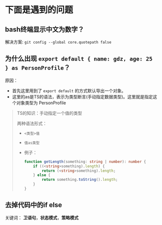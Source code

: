 # 下面是遇到的问题

## bash终端显示中文为数字？

解决方案: `git config --global core.quotepath false`



## 为什么出现 `export default { name: gdz, age: 25 } as PersonProfile`？ 

原因：
* 首先这里用到了 `export default` 的方式默认导出一个对象。
* 这里的as是TS的语法，表示为类型断言(手动指定数据类型)。这里就是指定这个对象类型为 PersonProfile
> TS的知识：手动指定一个值的类型
>
> 两种语法形式：
>
> * `<类型>值`
>
> * `值as类型`
>
> * 例子：
>
>   ```typescript
>   function getLength(something: string | number): number {
>       if ((<string>something).length) {
>           return (<string>something).length;
>       } else {
>           return something.toString().length;
>       }
>   }
>   ```



## 去掉代码中的if else

关键词： **卫语句**，**状态模式**，**策略模式**


